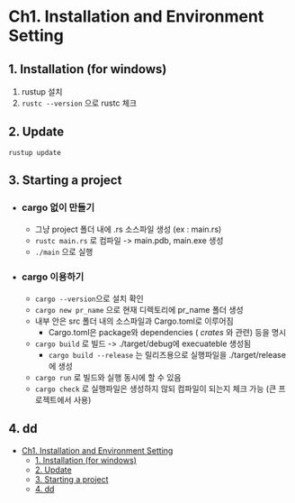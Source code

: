 # Ch1. Installation and Environment Setting

## 1. Installation (for windows)

1. rustup 설치
2. `rustc --version` 으로 rustc 체크

## 2. Update

`rustup update`

## 3. Starting a project

- ### cargo 없이 만들기
  - 그냥 project 폴더 내에 .rs 소스파일 생성 (ex : main.rs)
  - `rustc main.rs` 로 컴파일 -> main.pdb, main.exe 생성
  - `./main` 으로 실행
- ### cargo 이용하기
  - `cargo --version`으로 설치 확인
  - `cargo new pr_name` 으로 현재 디렉토리에 pr_name 폴더 생성
  - 내부 안은 src 폴더 내의 소스파일과 Cargo.toml로 이루어짐
    - Cargo.toml은 package와 dependencies ( _crates_ 와 관련) 등을 명시
  - `cargo build` 로 빌드 -> ./target/debug에 execuateble 생성됨
    - `cargo build --release` 는 릴리즈용으로 실행파일을 ./target/release에 생성
  - `cargo run` 로 빌드와 실행 동시에 할 수 있음
  - `cargo check` 로 실행파일은 생성하지 않되 컴파일이 되는지 체크 가능 (큰 프로젝트에서 사용)


## 4. dd

- [Ch1. Installation and Environment Setting](#ch1-installation-and-environment-setting)
  - [1. Installation (for windows)](#1-installation-for-windows)
  - [2. Update](#2-update)
  - [3. Starting a project](#3-starting-a-project)
  - [4. dd](#4-dd)
